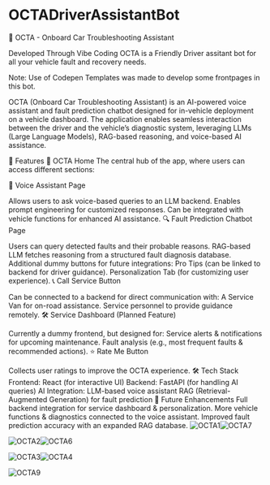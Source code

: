 # OCTADriverAssistantBot
🚗 OCTA - Onboard Car Troubleshooting Assistant

Developed Through Vibe Coding OCTA is a Friendly Driver assitant bot for all your vehicle fault and recovery needs.


Note: Use of Codepen Templates was made to develop some frontpages in this bot. 

OCTA (Onboard Car Troubleshooting Assistant) is an AI-powered voice assistant and fault prediction chatbot designed for in-vehicle deployment on a vehicle dashboard. The application enables seamless interaction between the driver and the vehicle’s diagnostic system, leveraging LLMs (Large Language Models), RAG-based reasoning, and voice-based AI assistance.

📌 Features
🔵 OCTA Home
The central hub of the app, where users can access different sections:

🎤 Voice Assistant Page

Allows users to ask voice-based queries to an LLM backend.
Enables prompt engineering for customized responses.
Can be integrated with vehicle functions for enhanced AI assistance.
🔍 Fault Prediction Chatbot Page

Users can query detected faults and their probable reasons.
RAG-based LLM fetches reasoning from a structured fault diagnosis database.
Additional dummy buttons for future integrations:
Pro Tips (can be linked to backend for driver guidance).
Personalization Tab (for customizing user experience).
📞 Call Service Button

Can be connected to a backend for direct communication with:
A Service Van for on-road assistance.
Service personnel to provide guidance remotely.
🛠 Service Dashboard (Planned Feature)

Currently a dummy frontend, but designed for:
Service alerts & notifications for upcoming maintenance.
Fault analysis (e.g., most frequent faults & recommended actions).
⭐ Rate Me Button

Collects user ratings to improve the OCTA experience.
🛠 Tech Stack
Frontend: React (for interactive UI)
Backend: FastAPI (for handling AI queries)
AI Integration:
LLM-based voice assistant
RAG (Retrieval-Augmented Generation) for fault prediction
🔗 Future Enhancements
Full backend integration for service dashboard & personalization.
More vehicle functions & diagnostics connected to the voice assistant.
Improved fault prediction accuracy with an expanded RAG database.
![OCTA1](https://github.com/user-attachments/assets/0982da8c-bc6f-450d-ad97-a8d1d0ca51b1)![OCTA7](https://github.com/user-attachments/assets/099ef30f-a6da-4845-86d7-55f49fa36b5c)

![OCTA2](https://github.com/user-attachments/assets/fdfdc40f-663c-4416-9a13-5ef36b1b6668)![OCTA6](https://github.com/user-attachments/assets/44e0fa03-7538-410a-a2f8-94796ee12e65)

![OCTA3](https://github.com/user-attachments/assets/5b50266f-2716-4c8a-8e47-21ecceac3501)![OCTA4](https://github.com/user-attachments/assets/2a3d182c-450c-445b-908b-947893b6af4e)

![OCTA9](https://github.com/user-attachments/assets/5f7afada-95cc-463a-a90e-ca5e24dc2699)
